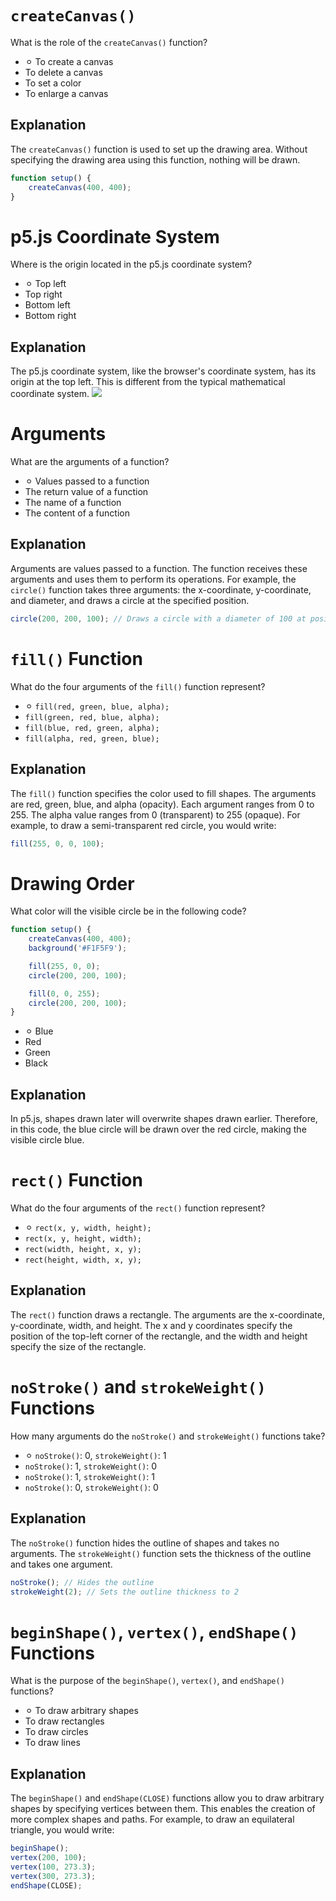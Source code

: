 # `createCanvas()`

What is the role of the `createCanvas()` function?

- ⚪︎ To create a canvas
- To delete a canvas
- To set a color
- To enlarge a canvas

## Explanation

The `createCanvas()` function is used to set up the drawing area. Without specifying the drawing area using this function, nothing will be drawn.

```js
function setup() {
    createCanvas(400, 400);
}
```

# p5.js Coordinate System

Where is the origin located in the p5.js coordinate system?

- ⚪︎ Top left
- Top right
- Bottom left
- Bottom right

## Explanation

The p5.js coordinate system, like the browser's coordinate system, has its origin at the top left. This is different from the typical mathematical coordinate system.
![](/books/p5_tutorial/images/2-1/3.png)

# Arguments

What are the arguments of a function?

- ⚪︎ Values passed to a function
- The return value of a function
- The name of a function
- The content of a function

## Explanation

Arguments are values passed to a function. The function receives these arguments and uses them to perform its operations. For example, the `circle()` function takes three arguments: the x-coordinate, y-coordinate, and diameter, and draws a circle at the specified position.

```js
circle(200, 200, 100); // Draws a circle with a diameter of 100 at position x:200, y:200
```

# `fill()` Function

What do the four arguments of the `fill()` function represent?

- ⚪︎ `fill(red, green, blue, alpha);`
- `fill(green, red, blue, alpha);`
- `fill(blue, red, green, alpha);`
- `fill(alpha, red, green, blue);`

## Explanation

The `fill()` function specifies the color used to fill shapes. The arguments are red, green, blue, and alpha (opacity). Each argument ranges from 0 to 255. The alpha value ranges from 0 (transparent) to 255 (opaque). For example, to draw a semi-transparent red circle, you would write:

```js
fill(255, 0, 0, 100);
```

# Drawing Order

What color will the visible circle be in the following code?

```js
function setup() {
    createCanvas(400, 400);
    background('#F1F5F9');

    fill(255, 0, 0);
    circle(200, 200, 100);

    fill(0, 0, 255);
    circle(200, 200, 100);
}
```

- ⚪︎ Blue
- Red
- Green
- Black

## Explanation

In p5.js, shapes drawn later will overwrite shapes drawn earlier. Therefore, in this code, the blue circle will be drawn over the red circle, making the visible circle blue.

# `rect()` Function

What do the four arguments of the `rect()` function represent?

- ⚪︎ `rect(x, y, width, height);`
- `rect(x, y, height, width);`
- `rect(width, height, x, y);`
- `rect(height, width, x, y);`

## Explanation

The `rect()` function draws a rectangle. The arguments are the x-coordinate, y-coordinate, width, and height. The x and y coordinates specify the position of the top-left corner of the rectangle, and the width and height specify the size of the rectangle.

# `noStroke()` and `strokeWeight()` Functions

How many arguments do the `noStroke()` and `strokeWeight()` functions take?

- ⚪︎ `noStroke()`: 0, `strokeWeight()`: 1
- `noStroke()`: 1, `strokeWeight()`: 0
- `noStroke()`: 1, `strokeWeight()`: 1
- `noStroke()`: 0, `strokeWeight()`: 0

## Explanation

The `noStroke()` function hides the outline of shapes and takes no arguments. The `strokeWeight()` function sets the thickness of the outline and takes one argument.

```js
noStroke(); // Hides the outline
strokeWeight(2); // Sets the outline thickness to 2
```

# `beginShape()`, `vertex()`, `endShape()` Functions

What is the purpose of the `beginShape()`, `vertex()`, and `endShape()` functions?

- ⚪︎ To draw arbitrary shapes
- To draw rectangles
- To draw circles
- To draw lines

## Explanation

The `beginShape()` and `endShape(CLOSE)` functions allow you to draw arbitrary shapes by specifying vertices between them. This enables the creation of more complex shapes and paths. For example, to draw an equilateral triangle, you would write:

```js
beginShape();
vertex(200, 100);
vertex(100, 273.3);
vertex(300, 273.3);
endShape(CLOSE);
```
